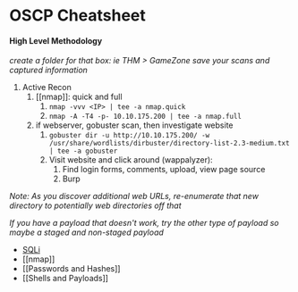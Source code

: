 # **OSCP Cheatsheet**
#### High Level Methodology
*create a folder for that box: ie THM > GameZone*
*save your scans and captured information*
1. Active Recon
	1. [[nmap]]: quick and full 
		1. `nmap -vvv <IP> | tee -a nmap.quick`
		 2. `nmap -A -T4 -p- 10.10.175.200 | tee -a nmap.full`
	1. if webserver, gobuster scan, then investigate website
		1. `gobuster dir -u http://10.10.175.200/ -w /usr/share/wordlists/dirbuster/directory-list-2.3-medium.txt | tee -a gobuster`
		2. Visit website and click around (wappalyzer):
			1. Find login forms, comments, upload, view page source
			2. Burp

*Note: As you discover additional web URLs, re-enumerate that new directory to potentially web directories off that*

*If you have a payload that doesn't work, try the other type of payload so maybe a staged and non-staged payload*


- [SQLi](/SQLi.md)
- [[nmap]]
- [[Passwords and Hashes]]
- [[Shells and Payloads]]
